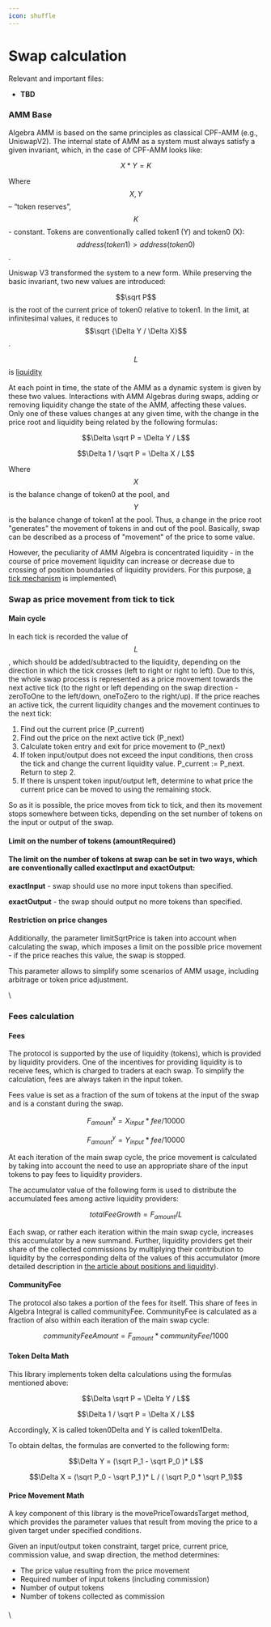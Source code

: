 ```yaml
---
icon: shuffle
---
```


# Swap calculation

Relevant and important files:

* **TBD**

### AMM Base

Algebra AMM is based on the same principles as classical CPF-AMM (e.g., UniswapV2). The internal state of AMM as a system must always satisfy a given invariant, which, in the case of CPF-AMM looks like:

$$X * Y = K$$

Where $$X, Y$$ – “token reserves”, $$K$$ - constant. Tokens are conventionally called token1 (Y) and token0 (X): $$address(token1) \gt address(token0)$$.

Uniswap V3 transformed the system to a new form. While preserving the basic invariant, two new values are introduced:

$$\sqrt P$$ is the root of the current price of token0 relative to token1. In the limit, at infinitesimal values, it reduces to $$\sqrt {\Delta Y / \Delta X}$$.

$$L$$ is [liquidity](liquidity-and-positions.md)

At each point in time, the state of the AMM as a dynamic system is given by these two values. Interactions with AMM Algebras during swaps, adding or removing liquidity change the state of the AMM, affecting these values. Only one of these values changes at any given time, with the change in the price root and liquidity being related by the following formulas:

$$\Delta \sqrt P = \Delta Y / L$$

$$\Delta 1 / \sqrt P = \Delta X / L$$

Where $$X$$ is the balance change of token0 at the pool, and $$Y$$is the balance change of token1 at the pool. Thus, a change in the price root "generates" the movement of tokens in and out of the pool. Basically, swap can be described as a process of "movement" of the price to some value.

However, the peculiarity of AMM Algebra is concentrated liquidity - in the course of price movement liquidity can increase or decrease due to crossing of position boundaries of liquidity providers. For this purpose, [a tick mechanism](ticks.md) is implemented\\

### Swap as price movement from tick to tick

#### Main cycle

In each tick is recorded the value of $$L$$, which should be added/subtracted to the liquidity, depending on the direction in which the tick crosses (left to right or right to left). Due to this, the whole swap process is represented as a price movement towards the next active tick (to the right or left depending on the swap direction - zeroToOne to the left/down, oneToZero to the right/up). If the price reaches an active tick, the current liquidity changes and the movement continues to the next tick:

1. Find out the current price (P\_current)
2. Find out the price on the next active tick (P\_next)
3. Calculate token entry and exit for price movement to (P\_next)
4. If token input/output does not exceed the input conditions, then cross the tick and change the current liquidity value. P\_current := P\_next. Return to step 2.
5. If there is unspent token input/output left, determine to what price the current price can be moved to using the remaining stock.

So as it is possible, the price moves from tick to tick, and then its movement stops somewhere between ticks, depending on the set number of tokens on the input or output of the swap.

#### Limit on the number of tokens (amountRequired)

#### The limit on the number of tokens at swap can be set in two ways, which are conventionally called exactInput and exactOutput:

**exactInput** - swap should use no more input tokens than specified.

**exactOutput** - the swap should output no more tokens than specified.

#### Restriction on price changes

Additionally, the parameter limitSqrtPrice is taken into account when calculating the swap, which imposes a limit on the possible price movement - if the price reaches this value, the swap is stopped.

This parameter allows to simplify some scenarios of AMM usage, including arbitrage or token price adjustment.

\\

### Fees calculation

#### Fees

The protocol is supported by the use of liquidity (tokens), which is provided by liquidity providers. One of the incentives for providing liquidity is to receive fees, which is charged to traders at each swap. To simplify the calculation, fees are always taken in the input token.

Fees value is set as a fraction of the sum of tokens at the input of the swap and is a constant during the swap.

$$F_{amount}^x = X_{input} * fee / 10000$$



$$F_{amount}^y = Y_{input} * fee / 10000$$

At each iteration of the main swap cycle, the price movement is calculated by taking into account the need to use an appropriate share of the input tokens to pay fees to liquidity providers.

The accumulator value of the following form is used to distribute the accumulated fees among active liquidity providers:

$$totalFeeGrowth = F_{amount} / L$$

Each swap, or rather each iteration within the main swap cycle, increases this accumulator by a new summand. Further, liquidity providers get their share of the collected commissions by multiplying their contribution to liquidity by the corresponding delta of the values of this accumulator (more detailed description in [the article about positions and liquidity](liquidity-and-positions.md)).

#### CommunityFee

The protocol also takes a portion of the fees for itself. This share of fees in Algebra Integral is called communityFee. CommunityFee is calculated as a fraction of also within each iteration of the main swap cycle:

$$communityFeeAmount = F_{amount} * communityFee / 1000$$

#### Token Delta Math

This library implements token delta calculations using the formulas mentioned above:

$$\Delta \sqrt P = \Delta Y / L$$

$$\Delta 1 / \sqrt P = \Delta X / L$$

Accordingly, X is called token0Delta and Y is called token1Delta.

To obtain deltas, the formulas are converted to the following form:

$$\Delta Y = (\sqrt P_1 - \sqrt P_0 )* L$$

$$\Delta X = (\sqrt P_0 - \sqrt P_1 )* L / ( \sqrt P_0 * \sqrt P_1)$$

#### Price Movement Math

A key component of this library is the movePriceTowardsTarget method, which provides the parameter values that result from moving the price to a given target under specified conditions.

Given an input/output token constraint, target price, current price, commission value, and swap direction, the method determines:

* The price value resulting from the price movement
* Required number of input tokens (including commission)
* Number of output tokens
* Number of tokens collected as commission

####

\\
